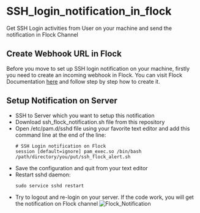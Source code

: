 # SSH_login_notification_in_flock
Get SSH Login activities from User on your machine and send the notification in Flock Channel

## Create Webhook URL in Flock
Before you move to set up SSH login notification on your machine, firstly you need to create an incoming webhook in Flock. You can visit Flock Documentation [here](https://docs.flock.com/display/flockos/Create+An+Incoming+Webhook) and follow step by step how to create it.

## Setup Notification on Server
* SSH to Server which you want to setup this notification
* Download ssh_flock_notification.sh file from this repository
* Open /etc/pam.d/sshd file using your favorite text editor and add this command line at the end of the line:
  ```
  # SSH Login notification on Flock
  session [default=ignore] pam_exec.so /bin/bash /path/directory/you/put/ssh_flock_alert.sh
  ```
* Save the configuration and quit from your text editor
* Restart sshd daemon:
  ```
  sudo service sshd restart
  ```
* Try to logout and re-login on your server. If the code work, you will get the notification on Flock channel
  ![Flock_Notification](./images.png)
